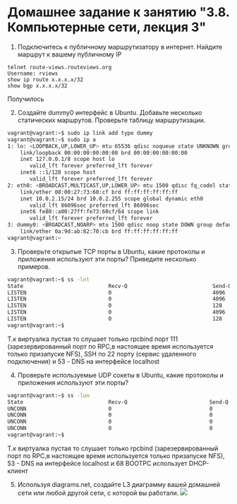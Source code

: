 # Домашнее задание к занятию "3.8. Компьютерные сети, лекция 3"

1. Подключитесь к публичному маршрутизатору в интернет. Найдите маршрут к вашему публичному IP
```
telnet route-views.routeviews.org
Username: rviews
show ip route x.x.x.x/32
show bgp x.x.x.x/32
```
Получилось

2. Создайте dummy0 интерфейс в Ubuntu. Добавьте несколько статических маршрутов. Проверьте таблицу маршрутизации.
```bash
vagrant@vagrant:~$ sudo ip link add type dummy
vagrant@vagrant:~$ sudo ip a
1: lo: <LOOPBACK,UP,LOWER_UP> mtu 65536 qdisc noqueue state UNKNOWN group default qlen 1000
    link/loopback 00:00:00:00:00:00 brd 00:00:00:00:00:00
    inet 127.0.0.1/8 scope host lo
       valid_lft forever preferred_lft forever
    inet6 ::1/128 scope host
       valid_lft forever preferred_lft forever
2: eth0: <BROADCAST,MULTICAST,UP,LOWER_UP> mtu 1500 qdisc fq_codel state UP group default qlen 1000
    link/ether 08:00:27:73:60:cf brd ff:ff:ff:ff:ff:ff
    inet 10.0.2.15/24 brd 10.0.2.255 scope global dynamic eth0
       valid_lft 86096sec preferred_lft 86096sec
    inet6 fe80::a00:27ff:fe73:60cf/64 scope link
       valid_lft forever preferred_lft forever
3: dummy0: <BROADCAST,NOARP> mtu 1500 qdisc noop state DOWN group default qlen 1000
    link/ether 0a:9d:ab:82:70:cb brd ff:ff:ff:ff:ff:ff
vagrant@vagrant:~
```
3. Проверьте открытые TCP порты в Ubuntu, какие протоколы и приложения используют эти порты? Приведите несколько примеров.
```bash
vagrant@vagrant:~$ ss -lnt
State                           Recv-Q                           Send-Q                                                     Local Address:Port                                                     Peer Address:Port                          Process
LISTEN                          0                                4096                                                             0.0.0.0:111                                                           0.0.0.0:*
LISTEN                          0                                4096                                                       127.0.0.53%lo:53                                                            0.0.0.0:*
LISTEN                          0                                128                                                              0.0.0.0:22                                                            0.0.0.0:*
LISTEN                          0                                4096                                                                [::]:111                                                              [::]:*
LISTEN                          0                                128                                                                 [::]:22                                                               [::]:*
vagrant@vagrant:~$
```
Т.к виртуалка пустая то слушает только rpcbind порт 111 (зарезервированный порт по RPC,в настоящее время используется только призапуске NFS), SSH по 22 порту (сервис удаленного подключения) и 53 - DNS на интерфейсе localhost


4. Проверьте используемые UDP сокеты в Ubuntu, какие протоколы и приложения используют эти порты?
```bash
vagrant@vagrant:~$ ss -lun
State                           Recv-Q                          Send-Q                                                      Local Address:Port                                                     Peer Address:Port                          Process
UNCONN                          0                               0                                                           127.0.0.53%lo:53                                                            0.0.0.0:*
UNCONN                          0                               0                                                          10.0.2.15%eth0:68                                                            0.0.0.0:*
UNCONN                          0                               0                                                                 0.0.0.0:111                                                           0.0.0.0:*
UNCONN                          0                               0                                                                    [::]:111                                                              [::]:*
vagrant@vagrant:~$                        
```
Т.к виртуалка пустая то слушает только rpcbind (зарезервированный порт по RPC,в настоящее время используется только призапуске NFS),  53 - DNS на интерфейсе localhost и 68 BOOTPC использует DHCP-клиент

5. Используя diagrams.net, создайте L3 диаграмму вашей домашней сети или любой другой сети, с которой вы работали.
   ![](C:\Users\gavva\Downloads\NETWORK.png)